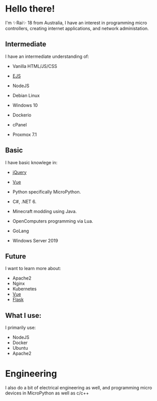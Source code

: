 # Hello there!

I'm ✨Rai✨ 18 from Australia, I have an interest in programming micro controllers, creating internet applications, and network administation.

## Intermediate

I have an intermediate understanding of:
- Vanilla HTML/JS/CSS
- [EJS](https://ejs.co/)
- NodeJS

- Debian Linux
- Windows 10
- Dockerio
- cPanel
- Proxmox 7.1


## Basic

I have basic knowlege in:
- [jQuery](https://jquery.com/)
- [Vue](https://vuejs.org/)
- Python specifically MicroPython.
- C#, .NET 6.
- Minecraft modding using Java.
- OpenComputers programming via Lua.
- GoLang

- Windows Server 2019

## Future

I want to learn more about: 
- Apache2
- Nginx
- Kubernetes
- [Vue](https://vuejs.org/)
- [Flask](https://flask.palletsprojects.com/)

## What I use:

I primarily use:
- NodeJS
- Docker
- Ubuntu
- Apache2

# Engineering

I also do a bit of electrical engineering as well, and programming micro devices in MicroPython as well as c/c++

